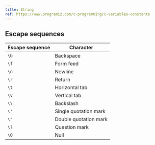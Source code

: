 ```yaml
---
title: String
ref: https://www.programiz.com/c-programming/c-variables-constants
---
```


## Escape sequences

| Escape sequence | Character |
| --- | --- |
| `\b` | Backspace |
| `\f` | Form feed |
| `\n` | Newline |
| `\r` | Return |
| `\t` | Horizontal tab |
| `\v` | Vertical tab |
| `\\` | Backslash |
| `\'` | Single quotation mark |
| `\"` | Double quotation mark |
| `\?` | Question mark |
| `\0` | Null |
